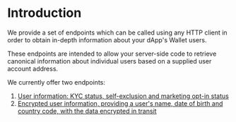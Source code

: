 # Introduction

We provide a set of endpoints which can be called using any HTTP client in order to obtain in-depth information about your dApp's Wallet users. 

These endpoints are intended to allow your server-side code to retrieve canonical information about individual users based on a supplied user account address.

We currently offer two endpoints:
1. [ User information: KYC status, self-exclusion and marketing opt-in status ](./user-information.md)
2. [ Encrypted user information, providing a user's name, date of birth and country code, with the data encrypted in transit ](./encrypted-user-information.md)